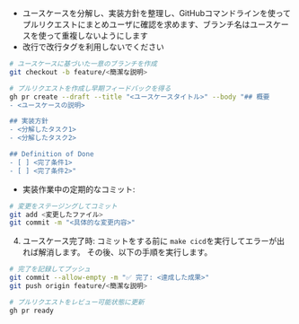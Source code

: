 - ユースケースを分解し、実装方針を整理し、GitHubコマンドラインを使ってプルリクエストにまとめユーザに確認を求めます、ブランチ名はユースケースを使って重複しないようにします
- 改行で改行タグを利用しないでください

```bash
# ユースケースに基づいた一意のブランチを作成
git checkout -b feature/<簡潔な説明>

# プルリクエストを作成し早期フィードバックを得る
gh pr create --draft --title "<ユースケースタイトル>" --body "## 概要
- <ユースケースの説明>

## 実装方針
- <分解したタスク1>
- <分解したタスク2>

## Definition of Done
- [ ] <完了条件1>
- [ ] <完了条件2>"
```

- 実装作業中の定期的なコミット:
```bash
# 変更をステージングしてコミット
git add <変更したファイル>
git commit -m "<具体的な変更内容>"
```

4. ユースケース完了時:
コミットをする前に
`make cicd`を実行してエラーが出れば解消します。
その後、以下の手順を実行します。
```bash
# 完了を記録してプッシュ
git commit --allow-empty -m "✅ 完了: <達成した成果>"
git push origin feature/<簡潔な説明>

# プルリクエストをレビュー可能状態に更新
gh pr ready
```
